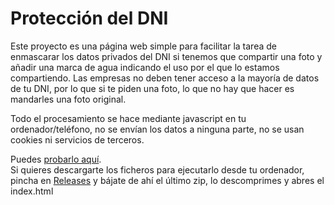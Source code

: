 # Protección del DNI
Este proyecto es una página web simple para facilitar la tarea de enmascarar los datos privados del DNI si tenemos que compartir una foto y añadir una marca de agua indicando el uso por el que lo estamos compartiendo.
Las empresas no deben tener acceso a la mayoría de datos de tu DNI, por lo que si te piden una foto, lo que no hay que hacer es mandarles una foto original.

Todo el procesamiento se hace mediante javascript en tu ordenador/teléfono, no se envían los datos a ninguna parte, no se usan cookies ni servicios de terceros. 

Puedes [probarlo aquí](https://html-preview.github.io/?url=https://github.com/AlfonsoML/proteccionDNI/blob/main/index.html).  
Si quieres descargarte los ficheros para ejecutarlo desde tu ordenador, pincha en [Releases](https://github.com/AlfonsoML/proteccionDNI/releases) y bájate de ahí el último zip, lo descomprimes y abres el index.html 



